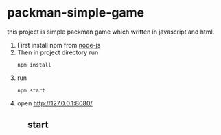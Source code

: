# packman-simple-game
this project is simple packman game which written in javascript and html.

<ol>
 <li> First install npm from <a href="https://www.google.com">node-js</a>
 <li> Then in project directory run 

`npm install`

<li> run 
 
 `npm start`
 <li> open <a href="http://127.0.0.1:8080/">http://127.0.0.1:8080/</a>
 <ol>

## start


